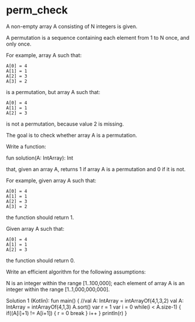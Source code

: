 # perm_check

A non-empty array A consisting of N integers is given.

A permutation is a sequence containing each element from 1 to N once, and only once.

For example, array A such that:

    A[0] = 4
    A[1] = 1
    A[2] = 3
    A[3] = 2
is a permutation, but array A such that:

    A[0] = 4
    A[1] = 1
    A[2] = 3
is not a permutation, because value 2 is missing.

The goal is to check whether array A is a permutation.

Write a function:

fun solution(A: IntArray): Int

that, given an array A, returns 1 if array A is a permutation and 0 if it is not.

For example, given array A such that:

    A[0] = 4
    A[1] = 1
    A[2] = 3
    A[3] = 2
the function should return 1.

Given array A such that:

    A[0] = 4
    A[1] = 1
    A[2] = 3
the function should return 0.

Write an efficient algorithm for the following assumptions:

N is an integer within the range [1..100,000];
each element of array A is an integer within the range [1..1,000,000,000].

Solution 1 (Kotlin):
fun main() {
    //val A: IntArray = intArrayOf(4,1,3,2)
    val A: IntArray = intArrayOf(4,1,3)
    A.sort()
    var r = 1
    var i = 0
    while(i < A.size-1) {
        if((A[i]+1) != A[i+1]) {
           r = 0
           break 
        }
        i++
    }
    println(r)
}
